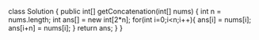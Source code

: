 class Solution {
public int[] getConcatenation(int[] nums) {
int n = nums.length;
int ans[] = new int[2*n];
for(int i=0;i<n;i++){
ans[i] = nums[i];
ans[i+n] = nums[i];
}
return ans;
}
}